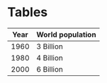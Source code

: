 # Tables
| Year | World population  
| :--: | ----------------  
| 1960 | 3 Billion  
| 1980 | 4 Billion  
| 2000 | 6 Billion
